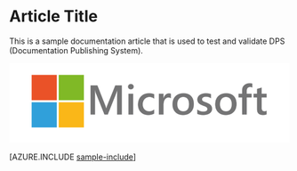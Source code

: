 <properties pageTitle="Sample article" 
	description="This is an example article" 
	services="project-madeira" 
	documentationCenter=""
	authors="bursteg"
/>
<tags
    ms.service="project-madeira"
    ms.topic="article"
    ms.devlang="na"
    ms.topic="article"
    ms.tgt_pltfrm="na"
    ms.workload="Madeira"
    ms.date="05/12/2016"
    ms.author="edupont04" />

# Article Title #

This is a sample documentation article that is used to test and validate DPS (Documentation Publishing System).

![](./media/sample-article/logo.png)  

[AZURE.INCLUDE [sample-include](../includes/sample-include.md)]